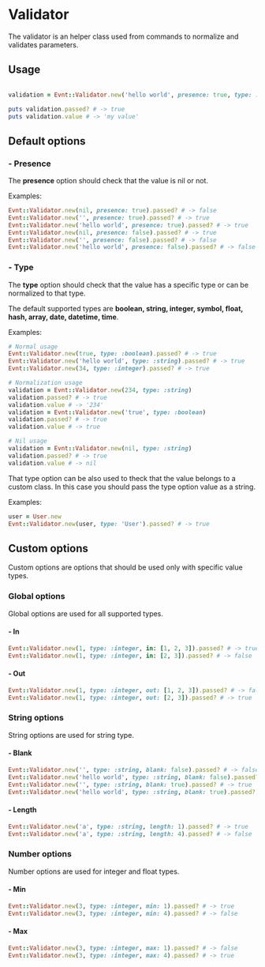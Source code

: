 # Validator

The validator is an helper class used from commands to normalize and validates parameters.

## Usage

```ruby

validation = Evnt::Validator.new('hello world', presence: true, type: :string)

puts validation.passed? # -> true
puts validation.value # -> 'my value'
```

## Default options

### - Presence

The **presence** option should check that the value is nil or not.

Examples:

```ruby
Evnt::Validator.new(nil, presence: true).passed? # -> false
Evnt::Validator.new('', presence: true).passed? # -> true
Evnt::Validator.new('hello world', presence: true).passed? # -> true
Evnt::Validator.new(nil, presence: false).passed? # -> true
Evnt::Validator.new('', presence: false).passed? # -> false
Evnt::Validator.new('hello world', presence: false).passed? # -> false
```

### - Type

The **type** option should check that the value has a specific type or can be normalized to that type.

The default supported types are **boolean, string, integer, symbol, float, hash, array, date, datetime, time**.

Examples:

```ruby
# Normal usage
Evnt::Validator.new(true, type: :boolean).passed? # -> true
Evnt::Validator.new('hello world', type: :string).passed? # -> true
Evnt::Validator.new(34, type: :integer).passed? # -> true

# Normalization usage
validation = Evnt::Validator.new(234, type: :string)
validation.passed? # -> true
validation.value # -> '234'
validation = Evnt::Validator.new('true', type: :boolean)
validation.passed? # -> true
validation.value # -> true

# Nil usage
validation = Evnt::Validator.new(nil, type: :string)
validation.passed? # -> true
validation.value # -> nil
```

That type option can be also used to theck that the value belongs to a custom class. In this case you should pass the type option value as a string.

Examples:

```ruby
user = User.new
Evnt::Validator.new(user, type: 'User').passed? # -> true
```

## Custom options

Custom options are options that should be used only with specific value types.

### Global options

Global options are used for all supported types.

#### - In

```ruby
Evnt::Validator.new(1, type: :integer, in: [1, 2, 3]).passed? # -> true
Evnt::Validator.new(1, type: :integer, in: [2, 3]).passed? # -> false
```

#### - Out

```ruby
Evnt::Validator.new(1, type: :integer, out: [1, 2, 3]).passed? # -> false
Evnt::Validator.new(1, type: :integer, out: [2, 3]).passed? # -> true
```

### String options

String options are used for string type.

#### - Blank

```ruby
Evnt::Validator.new('', type: :string, blank: false).passed? # -> false
Evnt::Validator.new('hello world', type: :string, blank: false).passed? # -> true
Evnt::Validator.new('', type: :string, blank: true).passed? # -> true
Evnt::Validator.new('hello world', type: :string, blank: true).passed? # -> false
```

#### - Length

```ruby
Evnt::Validator.new('a', type: :string, length: 1).passed? # -> true
Evnt::Validator.new('a', type: :string, length: 4).passed? # -> false
```

### Number options

Number options are used for integer and float types.

#### - Min

```ruby
Evnt::Validator.new(3, type: :integer, min: 1).passed? # -> true
Evnt::Validator.new(3, type: :integer, min: 4).passed? # -> false
```

#### - Max

```ruby
Evnt::Validator.new(3, type: :integer, max: 1).passed? # -> false
Evnt::Validator.new(3, type: :integer, max: 4).passed? # -> true
```